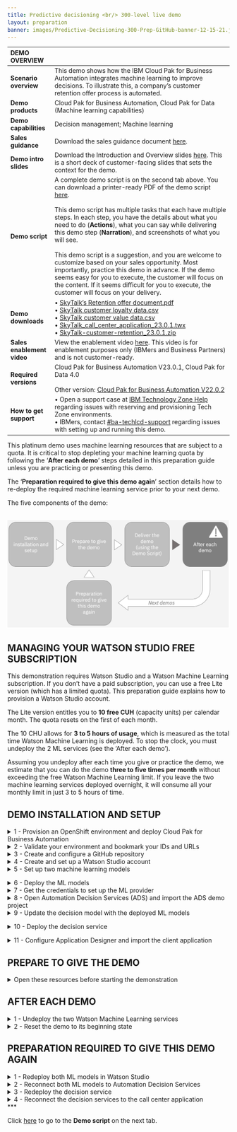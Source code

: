 ```yaml
---
title: Predictive decisioning <br/> 300-level live demo
layout: preparation
banner: images/Predictive-Decisioning-300-Prep-GitHub-banner-12-15-21.jpg
---
```


<span id="top"></span>

| DEMO OVERVIEW | |
| :---         | :--- |
| **Scenario overview** | This demo shows how the IBM Cloud Pak for Business Automation integrates machine learning to improve decisions. To illustrate this, a company’s customer retention offer process is automated. |
| **Demo products** | Cloud Pak for Business Automation, Cloud Pak for Data (Machine learning capabilities) |
| **Demo capabilities** | Decision management; Machine learning |
| **Sales guidance** | Download the sales guidance document <a href="./files/Predictive Decisioning Platinum Demo - Sales guidance.pdf" target="_blank" rel="noreferrer">here</a>. |
| **Demo intro slides** | Download the Introduction and Overview slides <a href="./files/Predictive Decisioning Platinum Demo - Intro deck.pptx" target="_blank" rel="noreferrer">here</a>. This is a short deck of customer-facing slides that sets the context for the demo. |
| **Demo script** | A complete demo script is on the second tab above. You can download a printer-ready PDF of the demo script <a href="./files/Predictive Decisioning Platinum Demo - PDF script.pdf" target="_blank" rel="noreferrer">here</a>. <br/><br/> This demo script has multiple tasks that each have multiple steps. In each step, you have the details about what you need to do (**Actions**), what you can say while delivering this demo step (**Narration**), and screenshots of what you will see.<br/><br/>This demo script is a suggestion, and you are welcome to customize based on your sales opportunity. Most importantly, practice this demo in advance. If the demo seems easy for you to execute, the customer will focus on the content. If it seems difficult for you to execute, the customer will focus on your delivery. |
| **Demo downloads** | • <a href="./files/Retention Policy.pdf" target="_blank" rel="noreferrer">SkyTalk’s Retention offer document.pdf</a> <br/>• <a href="./files/SkyTalk customer loyalty data.csv" target="_blank" rel="noreferrer">SkyTalk customer loyalty data.csv</a> <br/>• <a href="./files/SkyTalk customer value data.csv" target="_blank" rel="noreferrer">SkyTalk customer value data.csv</a> <br/>• <a href="./files/SkyTalk_call_center_application_23.0.1.twx" target="_blank" rel="noreferrer">SkyTalk_call_center_application_23.0.1.twx</a> <br/>• <a href="./files/SkyTalk-customer-retention_23.0.1.zip" target="_blank" rel="noreferrer">SkyTalk-customer-retention_23.0.1.zip</a> |
| **Sales enablement video** | View the enablement video  <a href="https://ibm.box.com/s/k0r2vmuz045tnnoj3njiww8zbqdaa2cb" target="_blank" rel="noreferrer">here</a>. This video is for enablement purposes only (IBMers and Business Partners) and is not customer-ready. |
| **Required versions** | Cloud Pak for Business Automation V23.0.1, Cloud Pak for Data 4.0 <br/><br/> Other version: [Cloud Pak for Business Automation V22.0.2](/300-business-automation-predictive-decisioning/v22.0.2) |
| **How to get support** | • Open a support case at <a href="https://techzone.ibm.com/help" target="_blank" rel="noreferrer">IBM Technology Zone Help</a> regarding issues with reserving and provisioning Tech Zone environments.<br/>• IBMers, contact <a href="https://ibm.enterprise.slack.com/archives/C06HT5PHLN9" target="_blank" rel="noreferrer">#ba-techlcd-support</a>  regarding issues with setting up and running this demo. |

<span id="top"></span>

This platinum demo uses machine learning resources that are subject to a quota. It is critical to stop depleting your machine learning quota by following the ‘**After each demo**’ steps detailed in this preparation guide unless you are practicing or presenting this demo.

The ‘**Preparation required to give this demo again**’ section details how to re-deploy the required machine learning service prior to your next demo.

The five components of the demo:<br/><br/>

<img src="images/Prep267.png" width="800" />

## **MANAGING YOUR WATSON STUDIO FREE SUBSCRIPTION**

This demonstration requires Watson Studio and a Watson Machine Learning subscription. If you don’t have a paid subscription, you can use a free Lite version (which has a limited quota). This preparation guide explains how to provision a Watson Studio account.

The Lite version entitles you to **10 free CUH** (capacity units) per calendar month. The quota resets on the first of each month.

The 10 CHU allows for **3 to 5 hours of usage**, which is measured as the total time Watson Machine Learning is deployed. To stop the clock, you must undeploy the 2 ML services (see the ‘After each demo’).

Assuming you undeploy after each time you give or practice the demo, we estimate that you can do the demo **three to five times per month** without exceeding the free Watson Machine Learning limit. If you leave the two machine learning services deployed overnight, it will consume all your monthly limit in just 3 to 5 hours of time.

## **DEMO INSTALLATION AND SETUP**
<span id="importFlow"></span>
<details markdown="1">

<summary>1 - Provision an OpenShift environment and deploy Cloud Pak for Business Automation</summary>

<br/>
To run this demonstration, you will need an OpenShift environment with Cloud Pak for Business Automation V23.0.1 installed. 
<br/>
You have two options to get your Cloud Pak for Business Automation V23.0.1 environment. 
<br/>

| DESCRIPTION | OPPORTUNITY NUMBER REQUIRED? | CP4BA INSTALL TYPE | GOOD FOR... | LINK |
| :---         | :--- | :--- | :--- | :--- |
| **Automatically installed Pak Installer CP4BA cluster** | NO (allows Practice / Self-Education) | Automated by ITZ and DAFFY | Users who don't need to build skills in CP4BA install | <a href="./files/Using-the-Pak-Installer-23-0-1-pre-configured-VMware-image.pdf" target="_blank" rel="noreferrer">Pak Installer guide</a> |
| **Self-installed ITZ OpenShift cluster** | NO (allows Practice / Self-Education) | Manual with step-by-step instructions | Users who have skills in CP4BA install, want more control over the cluster's deployment, already have or wish to build familiarity with ITZ IPI/UPI clusters or want to use the latest **CP4BA IFix version** | <a href="./files/Installing-CP4BA-23-0-1-on-a-TechZone-OpenShift-VMware-image.pdf" target="_blank" rel="noreferrer">CP4BA Deployment guide</a> |

<br/>

**[Go to top](#top)**

</details>
<span id="importFlow"></span>
<details markdown="1">

<summary>2 - Validate your environment and bookmark your IDs and URLs</summary>
<br/>
After 5-6 hours, your Cloud Pak for Business Automation environment should be ready. 
<br/>
The setup is completed when the cp4ba access information config map is created with the URL and credentials to log in to the various installed components. 
<br/>
1. Log in to your OpenShift console using the credentials provided during section 1 above.<br/><br/>
2. Expand the **Workloads** (1) and click **ConfigMaps** (2). 
<img src="images/prep-click-configmaps.png" width="800" /><br/>
3. Expand the **projects** menu (1) and click **cp4ba-starter** (2).
<img src="images/prep-click-4ba-starter.png" width="800" /><br/>
4. Type '**access**' (1). Check that the **icp4adeploy-cp4ba-access-info** config map is present.
<img src="images/prep-configmap-displays.png" width="800" /><inline-notification text="If the file is not listed, wait five more minutes for the CP4BA deployment to be completed"></inline-notification>
5. Click **icp4adeploy-cp4ba-access-info**. 
<img src="images/prep-click-deploy.png" width="800" /><br/>
6. Scroll down (1) and check that all the ADS access information is displayed. ADS is the last element to install, so your CP4BA setup is completed once this info displays. 
<img src="images/prep-ads-access-info.png" width="800" /><br/>
7. Copy the **CP4admin username** and **password** used to log in to the various CP4BA components into a note to access later.
<img src="images/prep-copy-login-info.png" width="800" /><br/>
8. Copy the **URL** needed to access the various products required in this demonstration into a note to access later.
<img src="images/prep-copy-url.png" width="800" /><br/>

**[Go to top](#top)**

</details>
<span id="importFlow"></span>
<details markdown="1">

<summary>3 - Create and configure a GitHub repository </summary>
<br/>
A GitHub repository is required to manage decision projects in ADS. You must create a personal Git repository. You can use for example https://github.com and create your own account. IBMers can use the IBM enterprise git on https://github.ibm.com.
<br/>
After logging into GitHub:
<br/>
1. Click **New** in the repository section.<img src="images/Prep10.png" width="800" /><br/>
2. Enter ‘**SkyTalk retention DS**’ (1) in the **Repository name** field. Click **Create repository** (2).<br/><img src="images/Prep11.png" width="800" /><br/>
3. Bookmark the repository URL (to configure ADS in a future step).<br/><img src="images/Prep12.png" width="800" /><br/>
4. Click your **profile** icon (1), then select **Settings** (2).<br/><img src="images/Prep13.png" width="800" /><br/>
5. Click **Developer settings**.<br/><img src="images/Prep14.png" width="800" /><br/>
6. Expand **Personal access tokens** and click **Tokens (classic)**.<br/><img src="images/Prep15.png" width="800" /><br/>
7. Click **Generate new token**.<br/><img src="images/Prep16.png" width="800" /><br/>
8. Enter **'ADS Platinum demo 23.0.1'** in the **Note** (1) and check **repo** (2).<br/><img src="images/Prep-3-8.png" width="800" /><br/>
9. Scroll down and click **Generate token**.<br/><img src="images/Prep18.png" width="800" /><br/>
10. Copy the **Personal access token** ID (it will be used in ADS).<br/><img src="images/Prep19.png" width="800" /><br/>
11. Expand your profile (1) and copy your **username** (it will be used in ADS).<br/><img src="images/Username.png" width="800" /><br/>

**[Go to top](#top)**

</details>
<span id="importFlow"></span>
<details markdown="1">

<summary>4 - Create and set up a Watson Studio account </summary>
1. Go to <a href="http://cloud.ibm.com" target="_blank" rel="noreferrer">IBM Cloud</a>.<br/>
2. Enter your **IBM ID**. If you do not have one, create a new one.<br/>
3. Ensure you are in your own Cloud Pak for Data account instance (1). Click **Create resource** (2).
<br/><img src="images/Prep20.png" width="800" /><br/>
4. If prompted, click **Go** in the **Internal Paid Account** column.<br/><img src="images/Prep268.png" width="800" /><br/>
5. Type **'watson'** (1) in the search field and then select **Watson Studio** (2).
<br/><img src="images/Prep21.png" width="800" /><br/>
6. Select the **Lite** plan (1) and a **location** (2). Read and accept **license agreements** (3). Click **Create** (4).
<br/><img src="images/Prep22.png" width="800" /><br/>
7. Return to **IBM Cloud**.
<br/><img src="images/Prep23.png" width="800" /><br/>
8. Click **Create resource**.<br/><img src="images/Prep24.png" width="800" /><br/>
9. Type **'machine'** (1) in the search field and then select **Watson Machine Learning** (2).
<br/><img src="images/Prep25.png" width="800" /><br/>
10. Select the **Lite** plan (1) and a **location** (2). Read and accept **license agreements** (3). Click **Create** (4).
<br/><img src="images/Prep26.png" width="800" /><br/>
11. Return to **IBM Cloud**.
<br/><img src="images/Prep27.png" width="800" /><br/>
12.	Click **Create resource**.
<br/><img src="images/Prep28.png" width="800" /><br/>
13. Type **'Object'** (1) in the search field and then select **Object Storage** (2).
<br/><img src="images/Prep29.png" width="800" /><br/>
14. Select **IBM Cloud** (1). Choose the **Lite** plan (2) and click **Create** (3).
<br/><img src="images/Prep30.png" width="800" /><br/>
15. Expand the **top menu** (1) and then select **Resource list** (2).
<br/><img src="images/Prep31.png" width="800" /><br/>
16. The new services should appear. Click **Watson Studio-2d**.
<br/><img src="images/Prep32.png" width="800" /><br/>
17. Click **Launch in IBM Cloud Pak for Data**.
<br/><img src="images/Prep33.png" width="800" /><br/>
18. Click **+** next to **Deployments**.
<br/><img src="images/Prep34.png" width="800" /><br/>
19. Name the production space **'SkyTalk production space'** (1). Select **Cloud Object Storage-xx** as the **storage service** (2). Select your **Machine Learning-xx** (3) as the machine learning service. Click **Create** (4).<br/><img src="images/Prep35.png" width="800" /><br/>
20.	Click **Close**.<br/><img src="images/Prep36.png" width="800" /><br/>
21. Click the **IBM Watson Studio** logo on the left side of the toolbar to return to the home page.<br/><img src="images/Prep37.png" width="800" /><br/>

**[Go to top](#top)**

</details>
<span id="importFlow"></span>
<details markdown="1">

<summary>5 - Set up two machine learning models </summary>
The Watson Studio environment is completely set up. The three services (Watson Studio, ML, and Storage) are ready, and the deployment environment is set up. Now let’s create the two prediction services using AutoAI in Watson Studio.
<br/>
Ensure you have downloaded these two data files prior to starting this step:
<br/>
<a href="./files/SkyTalk customer loyalty data.csv" target="_blank" rel="noreferrer">SkyTalk customer loyalty data.csv</a><br/>
<a href="./files/SkyTalk customer value data.csv" target="_blank" rel="noreferrer">SkyTalk customer value data.csv</a>
<br/><br/>
1. Click **+** next to **Projects**.
<br/><img src="images/Prep38.png" width="800" /><br/>
2. Select **Create an empty project**.
<br/><img src="images/Prep39.png" width="800" /><br/>
3. Name the project **'SkyTalk customer retention'** (1) and click **Create** (2).<br/>
<br/><img src="images/Prep40.png" width="800" /><br/>
4. Click the **Assets** tab.<br/>
<br/><img src="images/Prep41.png" width="800" /><br/>
5. Click **New asset +**.
<br/><img src="images/Prep42.png" width="800" /> <br/>
6. Select **AutoAI**.
<br/><img src="images/Prep43.png" width="800" /> <br/>
7. Name the AutoAI experiment **'SkyTalk churn prediction'** (1) and click **Associate a Machine Learning service instance** (2).
<br/><img src="images/Prep44.png" width="800" /><br/>
8. Select the **Machine learning-xx** (1) service. Click **Associate** (2).
<br/><img src="images/Prep45.png" width="800" /> <br/>
9. Click **Reload**.
<br/><img src="images/Prep46.png" width="800" /> <br/>
10. Click **Create**.
<br/><img src="images/Prep47.png" width="800" /> <br/>
11. Click **Browse**.
<br/><img src="images/Prep48.png" width="800" /> <br/>
12. Select the **SkyTalk customer loyalty data.csv** file (1) and click **Open** (2).
<br/><img src="images/Prep49.png" width="800" /> <br/>
13. When prompted **‘Create a time series forecast?'**, click **No**.
<br/><img src="images/Prep50.png" width="800" /> <br/>
14. When prompted **'What do you want to predict?'**, select **CHURN**.
<br/><img src="images/Prep52.png" width="800" /><br/>
15. Click **Run experiment**.
<br/><img src="images/Prep53.png" width="800" /> <br/>
16. The tool will create 8 pipelines, which will take approximately two minutes.
<br/><img src="images/Prep54.png" width="800" /> <br/>
17.	Scroll down to the pipeline marked with a star in the **Pipeline leaderboard** list and click **Save as** in the corresponding row.
<br/><img src="images/Prep55.png" width="800" /> <br/>
18. Select **Model** (1) and click **Create** (2).
<br/><img src="images/Prep56.png" width="800" /> <br/>
19. A **Saved model successfully** confirmation message appears.
<br/><img src="images/Prep57.png" width="500" /><br/>
20. Return to the project view by clicking **SkyTalk customer retention** in the breadcrumb navigation.
<br/><img src="images/Prep58.png" width="800" /><br/>
21. Click **New asset +**.
<br/><img src="images/Prep59.png" width="800" /><br/>
22.	Repeat steps 6 – 21 to create another model to predict Skytalk’s customer lifetime value.<br/>
• When repeating step 7, name the AutoAI experiment **‘SkyTalk lifetime value prediction’**. <br/>
• When repeating step 12, select the **SkyTalk customer value data** (2) file.<br/>
• When repeating step 14, select the **Lifetimevalue**.
<br/>
23.	After saving the starred pipeline as the **Skytalk lifetime value prediction** model, return to the project view by clicking **SkyTalk customer retention** in the breadcrumb menu.<br/><img src="images/Prep61.png" width="800" /><br/>
The two models display and are ready to be published in the deployment space.
<br/><img src="images/Prep62.png" width="800" /><br/>
24.	Hover the mouse over the first model and click **Promote to space**.
<br/><img src="images/Prep63.png" width="800" /><br/>
25.	Choose the **SkyTalk production space** (1) as the **Target space** and click **Promote** (2).
<br/><img src="images/Prep64.png" width="800" /><br/>
26.	Repeat steps 4.24 and 4.25 to promote the second model.
<br/>
27.	Return to the IBM Watson Studio home page then click **SkyTalk production space** in the deployment space section.
<br/><img src="images/Prep65.png" width="800" /><br/>
28.	Select the **Assets** tab.
<br/><img src="images/Prep66.png" width="800" /><br/>
29.	The **Assets** tab displays. The two Machine learning services are ready to be deployed.
<br/><img src="images/Prep67.png" width="800" /><br/>

**[Go to top](#top)**

</details>

<span id="step4"></span>

<details markdown="1">

<summary>6 - Deploy the ML models</summary>
<inline-notification text="Any time your ML services are deployed, your Machine Learning Lite subscription quota is consumed. To avoid running out of Watson ML quota, undeploy your ML services whenever you are not practicing or giving this demo."></inline-notification>
<br/>
The **Reset the demo to its beginning state** step on this page below contains the process to undeploy the services and stop the billing process.
<br/>
Redeploy your ML services approximately 15 minutes prior to practicing or giving this demo.
<br/>
1. From the Watson Studio environment, select the **SkyTalk production space** deployment space.
<br/><img src="images/Prep68.png" width="800" /><br/>
2. Select the **Assets** tab.
<br/><img src="images/Prep69.png" width="800" /><br/>
3. Deploy the **Skytalk churn prediction** by hovering your mouse over the right side of the corresponding row, clicking the rocket icon that appears, and clicking **Deploy**.
<br/><img src="images/Prep70.png" width="800" /><br/>
4. Select **Online** (1), name the deployment **'churn'** (2), and click **Create** (3).
<br/><img src="images/Prep71.png" width="800" /><br/>
5. Return to the **SkyTalk production space** using the breadcrumb menu and deploy the **Skytalk lifetime value prediction** by hovering your mouse over the right side of the corresponding row, clicking the rocket icon that appears, and clicking **Deploy**.
<br/><img src="images/Prep72.png" width="800" /><br/>
6. Select **Online** (1), name the deployment **'Lifetime value'** (2), and click **Create** (3).
<br/><img src="images/Prep73.png" width="800" /><br/>
7. Return to the **SkyTalk production space** using the breadcrumb menu and click the **Deployments** tab. Ensure the two services are deployed.
<br/><img src="images/Prep74.png" width="800" /><br/>

**[Go to top](#top)**

</details>
<span id="importFlow"></span>
<details markdown="1">

<summary>7 - Get the credentials to set up the ML provider</summary>
This section explains how to get the credentials to set up the machine learning provider in ADS.
<br/>
1. In the **Deployments - SkyTalk production space**, select the **Deployments** tab (1) and click **churn** (2).
<br/><img src="images/Prep75.png" width="800" /> <br/>
2. Copy the first portion of the **Endpoint** URL path (the blue hightlighted section in the screenshot) and save it for the upcoming ML provider configuration.
<br/><img src="images/Prep76.png" width="800" /> <br/>
3. Click **SkyTalk production space** in the breadcrumb menu.
<br/><img src="images/Prep77.png" width="800" /><br/>
4. Select the **Manage** tab.
<br/><img src="images/Prep78.png" width="800" /><br/>
5. Copy the deployment **Space GUID** and save it for the upcoming ML provider configuration step.
<br/><img src="images/Prep79.png" width="800" /> <br/>
6. Log out and return to the IBM Cloud environment at  <a href="http://cloud.ibm.com" target="_blank" rel="noreferrer">cloud.ibm.com </a>. Make sure you are in your personal Cloud Pak for Data instance.
<br/><img src="images/Prep80.png" width="800" /> <br/>
7. Click the **Manage** tab and select **Access (IAM)**.
<br/><img src="images/Prep81.png" width="800" /> <br/>
8. Click **API keys** (1) and then click **Create +** (2).
<br/><img src="images/Prep82.png" width="800" /> <br/>
9. Name the key **'MY_API_Key'** (1) and click **Create** (2).
<br/><img src="images/Prep83.png" width="500" /><br/>
10.	Click **Download** to save the **API key file** for the upcoming ML provider configuration.
<br/><img src="images/Prep84.png" width="800" /><br/>

**[Go to top](#top)**

</details>
<span id="importFlow"></span>
<details markdown="1">

<summary>8 - Open Automation Decision Services (ADS) and import the ADS demo project </summary>
Prior to performing this step, make sure you have downloaded the <a href="./files/SkyTalk-customer-retention_23.0.1.zip" target="_blank" rel="noreferrer">SkyTalk-customer-retention_23.0.1.zip</a> file. This file is required to set up the ADS decision service.
<br/>
1. Access the Cloud Pak for Business Automation using the bookmark saved in step 2. Select **Enterprise LDAP** in the **Log in with** drop down menu (1). Enter **‘cp4admin’** as the **Username** and the **Password** (2) from your note. Click **Log in** (3).<br/><img src="images/Prep269.png" width="800" /><br/>
2. Expand the **top menu** (1) and click **Business automations** (2) under **Design**.
<br/><img src="images/Prep85.png" width="800" /><br/>
3. Pass through the privacy warning messages by clicking **advanced** and then the **'proceed...'** link.<br/><br/>
4. Under **Business automations**, click **Create** (1) and select **Decision automations** (2).
<br/><img src="images/Prep86.png" width="800" /><br/>
5. Name the automation **'Customer retention'** (1) and then click **Create** (2).
<br/><img src="images/Prep87.png" width="800" /><br/>
6. Accept any privacy checks that may appear.
<br/><img src="images/Prep88.png" width="500" /><br/>
7. Close any guided tour views.<br/><br/>
8. Click **New decision**.
<br/><img src="images/Prep-new-decision.png" width="800" /><br/>
9. Click **Import decision service**.
<br/><img src="images/Prep-click-import-ds.png" width="800" /><br/>
10. Click **Browse**.
<br/><img src="images/Prep-click-browse.png" width="800" /><br/>
11. Select the <a href="./files/SkyTalk-customer-retention_23.0.1.zip" target="_blank" rel="noreferrer">SkyTalk-customer-retention_23.0.1.zip</a> file (1) and click **Open** (2).
<br/><img src="images/Prep-8-11.png" width="800" /><br/>
12. Click **Import**.
<br/><img src="images/Prep-click-import.png" width="800" /><br/>
13. Configure the ADS environment by clicking the **Settings** icon.
<br/><img src="images/Prep-settings-icon.png" width="800" /><br/>
14. In the **Remote Git repositories** tab, paste the git **Repository URL** (1) from step 2.3. Select **Create or update credentials for the decision automation** (2).
<br/><img src="images/RepositoryURL.png" width="800" /><br/>
15. Click **Username & password** (1), enter your Git username in the **Username** field, and enter the Git **Personal access token (API key)** from step 2.10 in the **Password** field (3). Click **Connect** (4).
<br/><img src="images/Credentials.png" width="800" /><br/>
16. Ensure that the **Remote Git repository** status is successfully connected.<br/><img src="images/Prep94.png" width="800" /><br/>To perform the following steps, your two machine learning services must be deployed in the Watson Studio deployment environment.
17.	Click the **Machine learning providers** tab to configure the machine learning provider.
<br/><img src="images/Prep95.png" width="800" /><br/>
18. Click **New +**.
<br/><img src="images/Prep96.png" width="800" /><br/>
19. Select the **Watson ML** (1) machine provider type and name the ML provider **'SkyTalk ML provider'** (2). Enter the **URL** (3) and **Space ID** (4) from step 7.5 and scroll down.<br/><br/>NOTE: The **Space ID** is the **Space GUID**.
<br/><img src="images/MLprovider.png" width="800" /><br/>
20. Enter the **API key** (1) from step 7.5, and click **Test connection** (2).<br/><br/>NOTE: The **Space ID** is the **Space GUID**.
<br/><img src="images/TestConnection.png" width="800" /><br/>
21. If the connection is successful, click **Save**.
<br/><img src="images/Prep98.png" width="800" /><br/>
22. Click **Customer retention** in the breadcrumb menu.
<br/><img src="images/Prep99.png" width="800" /><br/>

**[Go to top](#top)**

</details>
<span id="importFlow"></span>
<details markdown="1">

<summary>9 - Update the decision model with the deployed ML models</summary>
1. Click the **Retention ML** tile.
<br/><img src="images/Prep100.png" width="800" /><br/>
2. Click the **Customer Churn** model on the **Models** tab.
<br/><img src="images/Prep101.png" width="800" /><br/>
3. Click **Configure**.
<br/><img src="images/Prep102.png" width="800" /><br/>
4. Select **Remote machine learning model** (1) and click **Next** (2).
<br/><img src="images/Prep103.png" width="800" /><br/>
5. Select **SkyTalk ML provider** as the **Machine learning provider**.
<br/><img src="images/Prep104.png" width="800" /><br/>
6. Expand the **SkyTalk churn prediction model** (1), select the **churn** deployment (2), and click **Next** (3).
<br/><img src="images/Prep105.png" width="800" /><br/>
7. Click **Next**.
<br/><img src="images/Prep106.png" width="800" />
8. Click **Run** to test the invocation.
<br/><img src="images/Prep107.png" width="800" /><br/>
9. If the test succeeds, click **Next**.
<br/><img src="images/Prep108.png" width="800" /><br/>
10. Click **Generate from test output**.
<br/><img src="images/Prep109.png" width="800" /><br/>
11. Click **OK**.
<br/><img src="images/Prep110.png" width="800" /><br/>
12. Click **Apply**.
<br/><img src="images/Prep111.png" width="800" /><br/>
13. Click **Retention ML** in the breadcrumb menu.
<br/><img src="images/Prep112.png" width="800" /><br/>
14. Click **Customer Lifetime Value** and repeat steps 3 - 13 to configure the model. When repeating step 6, expand the **Skytalk lifetime value prediction** ML model and select **Customer lifetime value**.
<br/><img src="images/Prep113.png" width="800" /><br/>
15. Click the **Retention offer** model.
<br/><img src="images/Prep114.png" width="800" /><br/>
16. Select the **Run** tab.
<br/><img src="images/Prep115.png" width="800" /><br/>
17. Select the **High value profile** test file (1) and click **Run** (2). <br/><br/>The retention offer **Result** should display.  Click **Run** again if you get a timeout error the first time.
<br/><img src="images/Prep116.png" width="800" /><br/>
Your result should match the screenshot below.<br/><img src="images/Prep117.png" width="800" /><br/>

**[Go to top](#top)**

</details>

<span id="step10"></span>

<details markdown="1">

<summary>10 - Deploy the decision service</summary>
1. Click **Customer retention** in the breadcrumb menu.
<br/><img src="images/Prep-10-1.png" width="800" /><br/>
2. Select the **Share changes** tab.
<br/><img src="images/Prep-10-2.png" width="800" /><br/>
3. Click the **share all changes** box (1) and click **Share** (2).
<br/><img src="images/Prep-10-3.png" width="800" /><br/>
4. Click **Share** to push the updates to the Git repository.
<br/><img src="images/Prep-10-4.png" width="800" /><br/>
5. Select the **View history** tab.
<br/><img src="images/Prep-10-5.png" width="800" /><br/>
6. Refresh the page and then click **Version +** in the latest shared history.
<br/><img src="images/Prep-10-6.png" width="800" /><br/>
7. Enter version **'1.0.0'** (1) in the **Name** field and click **Create** (2).
<br/><img src="images/Prep-10-7.png" width="800" /><br/>
8. Click the **Deploy** tab.
<br/><img src="images/Prep-10-8.png" width="800" /><br/>
9. Expand the most recently created version **(1.0.0)** (1) and click **Deploy** (2) in the **Retention ML** row.
<br/><img src="images/Prep-10-9.png" width="800" /><br/>
10. Click **Deploy** to confirm.
<br/><img src="images/Prep-10-10.png" width="800" /><br/>
11. Wait for the deployment to finish (1). Click **Business Automations** (2) in the breadcrumb menu.
<br/><img src="images/Prep-10-11.png" width="800" /><br/>
12.	Select **Decision** (1) and then click the **Customer retention** tile (2).<br/><br/><inline-notification text=" Do not select <strong>Open</strong> on the tile."></inline-notification><br/><img src="images/Prep129.png" width="800" /><br/>
13.	The most recently deployed service displays. Click the **three dots** icon (1) and then select **Publish** (2).
<br/><img src="images/Prep130.png" width="800" /><br/>
14. Click **Publish**.
<br/><img src="images/Prep131.png" width="800" /><br/><inline-notification text="If the publish fails, wait for 5 minutes and try again. Some deployment operations may still be occurring in background."></inline-notification> 
15. Ensure the service appears as **Published**.
<br/><img src="images/Prep132.png" width="800" /><br/>

**[Go to top](#top)**

</details>

<span id="step11"></span>

<details markdown="1">

<summary>11 - Configure Application Designer and import the client application</summary>
Prior to performing this step, make sure you have downloaded the <a href="./files/SkyTalk_call_center_application_23.0.1.twx" target="_blank" rel="noreferrer"> SkyTalk_call_center_application_23.0.1.twx</a> archive file. This file is required to set up the ADS decision service.
<br/>
1. Expand the **top menu** (1), click **Design** (2), and then click **Business applications** (3).
<br/><img src="images/Prep133.png" width="800" /><br/>
2. Click **Import**.
<br/><img src="images/Prep134.png" width="800" /><br/>
3. Click the **upload link**.
<br/><img src="images/Prep-upload-link.png" width="800" /><br/>

4. Select the **SkyTalk_call_center_application_23.0.1.twx** file (1) and then click **Open** (2). <br/><img src="images/Prep-11-4.png" width="800" /><br/>
5. Click **OK**.
<br/><img src="images/Prep136.png" width="800" /><br/>
6. After the import, hover the mouse over the **SkyTalk call center Application** tile and click **Open**.
<br/><img src="images/Prep137.png" width="800" /><br/>
7. Click the **gear** icon.
<br/><img src="images/Prep138.png" width="800" /><br/>
8. Set the **View mode** (1) to **Advanced**. Click **Save** (2).
<br/><img src="images/Prep139.png" width="800" /><br/>
9. Refresh the page and ensure the **Overview**, **Diagram**, and **Variables** tabs are visible.
<br/><img src="images/Prep140.png" width="800" /><br/>
10. Click the **gear** icon on the left-hand side ribbon.
<br/><img src="images/Prep141.png" width="800" /><br/>
11. Click **Action and services** (1), right-click **rentention_ml** (2) and then click **Delete** (3).
<br/><img src="images/Prep142.png" width="800" /><br/>
12. Click **Yes** to confirm.
<br/><img src="images/Prep143.png" width="800" /><br/>
13. Click the **Diagram** tab.
<br/><img src="images/Prep144.png" width="800" /><br/>
14. Select the **Call skytalk_retention_ds** node (1) and then click the **Implementation** tab (2) below the diagram.
<br/><img src="images/Prep145.png" width="800" /><br/>
15. Click **New…**
<br/><img src="images/Prep146.png" width="800" /><br/>
16. Click **retention_ml Decision** (1), select the most recent version (2) as the **default version to use at runtime**, and click **Add** (3).
<br/><img src="images/Prep147.png" width="800" /><br/>
17.	Click **x** to close the **retention_ml** Service display.
<br/><img src="images/Prep148.png" width="800" /><br/>
18.	Click the **Variables** tab at the top of the diagram.
<br/><img src="images/Prep149.png" width="800" /><br/>
19. Select **customer (unavailable)** in the **Data** variables list.
<br/><img src="images/Prep150.png" width="800" /><br/>
20.	Click **Select…** in the **Details** pane.
<br/><img src="images/Prep151.png" width="800" /><br/>
21.	Select **decision_mlsamples_telco_retention_data_CustomerRecord** as the **Business Object**.
<br/><img src="images/Prep152.png" width="800" /><br/>
22.	Select **subscription (unavailable)** in the **Data** variables list.
<br/><img src="images/Prep153.png" width="800" /><br/>
23.	Click **Select…** in the **Details** pane.
<br/><img src="images/Prep154.png" width="800" /><br/>
24. Select **decision_mlsamples_telcor_etention_data_Subscription** as the **Business Object**.
<br/><img src="images/Prep155.png" width="800" /><br/>
25.	Select **retentionOffer (unavailable)** in the **Data** variables list.
<br/><img src="images/Prep156.png" width="800" /><br/>
26.	Click **Select…** in the **Details** pane.
<br/><img src="images/Prep157.png" width="800" /><br/>
27.	Select **decision_mlsamples_telco¬_retention_data_Offer** as the **Business Object**.
<br/><img src="images/Prep158.png" width="800" /><br/>
28.	Click the **Diagram** tab.
<br/><img src="images/Prep159.png" width="800" /><br/>
29.	Select **retentionOffer** on the **Operation** selector in the **Implementation** tab below the diagram.
<br/><img src="images/Prep160.png" width="800" /><br/>
30.	Click the **Data Mapping** tab below the diagram.
<br/><img src="images/Prep161.png" width="800" /><br/>
31.	Click the **automatic input mapping wand** icon.
<br/><img src="images/Prep162.png" width="800" /><br/>
32.	Click the **automatic output mapping wand** icon.
<br/><img src="images/Prep163.png" width="800" /><br/>
33. Click **Preview**.
<br/><img src="images/Prep164.png" width="800" /><br/><inline-notification text="If the preview window displays an error, log out and log in again from your Cloud Pak instance, or wait a little bit and try again when the background operations are completed."></inline-notification> 
34.	Enter **'Sarah Miller'** (1) in the **Search customer** field and click **Search** (2).
<br/><img src="images/Prep165.png" width="800" /><br/>
35.	Click **Get offer**.
<br/><img src="images/Prep166.png" width="800" /><br/>
36.	If you get a response without an error message, you are ready to demo.
<br/><img src="images/Prep167.png" width="800" /><br/>

**[Go to top](#top)**

</details>

## **PREPARE TO GIVE THE DEMO**
<span id="importFlow"></span>
<details markdown="1">

<summary>Open these resources before starting the demonstration</summary>

**1 - SkyTalk call center application**<br/>
1. Log in to Cloud Pak for Business Automation. Use the bookmark and credentials saved in step 2.<br/>
2. Expand the **top menu** (1), select the **arrow** icon (2) in the **Design** row, and click **Business applications** (3).<br/><img src="images/Prep168.png" width="800" /><br/>
3. Hover the mouse over the **SkyTalk call center Application** tile and click **Preview**.<br/><img src="images/Prep169.png" width="800" /><br/>
4. The **SkyTalk - Call Center** application opens.<br/><br/> <img src="images/Prep170.png" width="800" /><br/>

**2 - IBM Cloud Pak for Business Automation**<br/>
1. Click **IBM Cloud Pak / Automation**.<br/><img src="images/Prep171.png" width="800" /><br/>
2. The **Cloud Pak for Business Automation** home page opens.<br/><img src="images/Prep172.png" width="800" /><br/>

**3 - Watson Studio**<br/>
1. Go to the <a href="http://cloud.ibm.com" target="_blank" rel="noreferrer">IBM Cloud environment</a> and log in using your personal credentials. Ensure you are in your Cloud Pak for Data instance.<br/><br/>
2. Click the **Resource list** menu icon (1) and then select **Watson Studio-xx** (2).<br/><img src="images/Prep173.png" width="800" /><br/>
3. Click **Launch in IBM Cloud Pak for Data**.<br/><img src="images/Prep174.png" width="800" /><br/>
4. **Watson Studio** opens.<br/><img src="images/Prep175.png" width="800" /><br/>

**4 - SkyTalk customer retention policy.pdf**<br/>
1. Click this link to open <a href="./files/Retention Policy v2 RH.pdf" target="_blank" rel="noreferrer">SkyTalk customer retention policy.pdf.</a>
<br/>

**[Go to top](#top)**

</details>

## **AFTER EACH DEMO**
<span id="importFlow"></span>
<details markdown="1">

<summary>1 - Undeploy the two Watson Machine Learning services</summary>
1. Click the **SkyTalk production space** deployment.
<br/><img src="images/Prep176.png" width="800" /><br/>
2. Click the **Deployments** tab (1). Click the **three dots** icon in the **Lifetime value** row and select **Delete** (2). <br/><br/>Click **Delete** again to confirm the deletion. <br/> <inline-notification text="As soon as the two services are deleted, your Watson Machine Learning Lite subscription quota is not consumed anymore."></inline-notification><br/><img src="images/Prep177.png" width="800" /><br/>
3. Repeat step 2 and delete the deployment for the **churn prediction** row.
4. Click **Watson Studio** to return to the Watson Studio home page.
<br/><img src="images/Prep178.png" width="800" /><br/>
5. Click the **SkyTalk customer retention** project.
<br/><img src="images/Prep179.png" width="800" /><br/>
6. Click the **Assets** tab.
<br/><img src="images/Prep180.png" width="800" /><br/>
7. Click the **three dots** icon in the **Churn prediction 2** AutoAI experiment row.
<br/><img src="images/Prep181.png" width="800" /><br/>
8. Click **Delete**.
<br/><img src="images/Prep182.png" width="800" /><br/>
9. Click **Delete** again to confirm the removal.
<br/><img src="images/Prep183.png" width="800" /><br/>
<br/>

**[Go to top](#top)**

</details>
<span id="importFlow"></span>
<details markdown="1">

<summary>2 - Reset the demo to its beginning state</summary>
1. Go to the previously opened **Cloud Pak for Automation** browser tab. Click **Customer retention**.
<br/><img src="images/Prep184.png" width="800" /><br/>
2. Click **Open**.
<br/><img src="images/Prep185.png" width="800" /><br/>
3. Select the **Initial retention** tile.
<br/><img src="images/Prep186.png" width="800" /><br/>
4. Click **Retention offer**.
<br/><img src="images/Prep187.png" width="800" /><br/>
5. Hover the mouse over the purple **Customer Churn** rounded box.
<br/><img src="images/Prep188.png" width="800" /><br/>
6. Click the **trash** icon to delete the node.
<br/><img src="images/Prep189.png" width="800" /><br/>
7. Click **Initial retention** in the breadcrumb menu.
<br/><img src="images/Prep190.png" width="800" /><br/>
8. Click the **three dots** icon that appears when you move your cursor over the **Customer Churn** predictive model row.
<br/><img src="images/Prep191.png" width="800" /><br/>
9. Click **Delete**.
<br/><img src="images/Prep192.png" width="800" /><br/>
10. Click **Delete** to confirm.
<br/><img src="images/Prep193.png" width="800" /><br/>
11. Only the **Retention offer** predictive model should remain.
<br/><img src="images/Prep194.png" width="800" /><br/>

**[Go to top](#top)**

</details>

## **PREPARATION REQUIRED TO GIVE THIS DEMO AGAIN**
<span id="importFlow"></span>
<details markdown="1">
<summary>1 - Redeploy both ML models in Watson Studio </summary>
Before starting a new demo, you must redeploy the two ML models you previously created.
<br/>
<inline-notification text="Anytime your ML services are deployed, your Machine Learning Lite subscription quota is consumed. To avoid running out of Watson ML quota, undeploy your ML services whenever you are not practicing or giving this demo. "></inline-notification>
<br/>
The **Reset the demo to its beginning state** step on this page below contains the process to undeploy the services and stop the billing process.
<br/>
Redeploy your ML services approximately 15 minutes prior to practicing or giving this demo.
<br/>
1. Go to <a href="http://cloud.ibm.com" target="_blank" rel="noreferrer">**IBM Cloud **</a>.<br/>
2. Enter your **IBM ID**. If you do not have one, create a new one.<br/>
3. Expand the **top menu** (1) and then select **Resource list** (2).<br/><img src="images/Prep195.png" width="800" /
<br/>
4. Click **Watson Studio-2D** in the **Services and software** section.<br/><img src="images/Prep196.png" width="800" /><br/>
5. Click **Launch in IBM Cloud Pak for Data**.<br/><img src="images/Prep197.png" width="800" /><br/>
6. From the Watson Studio environment, select the **SkyTalk production space** deployment.
<br/><img src="images/Prep198.png" width="800" /><br/>
7. Click the **Assets** tab.<br/><img src="images/Prep199.png" width="800" /><br/>
8. Deploy the **Skytalk churn prediction** by clicking the corresponding rocket icon that appears when you hover over the right side of the row.<br/><img src="images/Prep200.png" width="800" /><br/>
9. Select **Online** (1), name the deployment **churn** (2), and click **Create** (3).<br/><img src="images/Prep201.png" width="800" /><br/>
10. Deploy the **SkyTalk lifetime value prediction** by clicking the corresponding rocket icon that appears when you hover over the right side of the row.<br/><img src="images/Prep202.png" width="800" /><br/>
11. Select **Online** (1), name the deployment **'Lifetime value'** (2), and click **Create** (3).<br/><img src="images/Prep203.png" width="800" /><br/>
12. Click the **Deployments** tab. Ensure the two services are deployed.<br/><img src="images/Prep204.png" width="800" /><br/>

**[Go to top](#top)**

</details>
<span id="importFlow"></span>
<details markdown="1">

<summary>2 - Reconnect both ML models to Automation Decision Services</summary>
1. Log in to Cloud Pak for Business Automation. Use the bookmark and credentials saved in step 2.<br/>
2. Click the recent automation **Customer retention**.<br/><img src="images/Prep205.png" width="800" /><br/><inline-notification text="You should have no deployed automation services, since they have been removed after the previous demo. Otherwise, remove them as explained in the <strong>After each demo</strong> section."></inline-notification><br/>
3. Click **Open**.<br/><img src="images/Prep206.png" width="800" /><br/>
4. Click **Retention ML**.<br/><img src="images/Prep207.png" width="800" /><br/>
5. Click the **Customer Churn** model on the **Models** tab.<br/><img src="images/Prep208.png" width="800" /><br/>
6. Click **Edit Configuration**.
<br/><img src="images/Prep209.png" width="800" /><br/>
7. Click **Next**.<br/><img src="images/Prep210.png" width="800" /><br/>
8. Expand the **SkyTalk churn prediction model** (1), select the **CHURN** deployment (2), and click **Next** (3).
<br/><img src="images/Prep211.png" width="800" /><br/>
9. Click **Next**.<br/><img src="images/Prep212.png" width="800" /><br/>
10.	Click **Run** to test the invocation.<br/><img src="images/Prep213.png" width="800" /><br/>
11.	If the test succeeds, click **Next**.<br/><img src="images/Prep214.png" width="800" /><br/>
12.	Click **Generate from test output**.<br/><img src="images/Prep215.png" width="800" /><br/>
13.	Click **OK**.<br/><img src="images/Prep216.png" width="800" /><br/>
14.	Click **Apply**.<br/><img src="images/Prep217.png" width="800" /><br/>
15.	Return to the **Retention ML** using the breadcrumb menu.<br/><img src="images/Prep218.png" width="800" /><br/>
16.	Click **Customer lifetime value** and then repeat previous steps 2 - 12, expanding and selecting the **Customer lifetime value ML** model.<br/><img src="images/Prep219.png" width="800" /><br/>
17.	Click the **Retention offer** model.<br/><img src="images/Prep220.png" width="800" /><br/>
18. Select the **Run** tab.<br/><img src="images/Prep51.png" width="800" /><br/>
19. Select the **High value profile** test file (1) and click **Run** (2).<br/><br/><inline-notification text="The <strong>retention offer</strong> should display. Click <strong>Run</strong> again if you get a timeout error the first time."></inline-notification><br/><img src="images/Prep221.png" width="800" /><br/>Your result should match the screen below:<br/><img src="images/Prep222.png" width="800" /><br/>

**[Go to top](#top)**

</details>
<span id="importFlow"></span>
<details markdown="1">

<summary>3 - Redeploy the decision service</summary>
1. Click **Customer retention** in the breadcrumb menu.<br/><img src="images/Prep223.png" width="800" /><br/>
2. Select the **Share changes** tab.<br/><img src="images/Prep224.png" width="800" /><br/>
3. Click the **share all changes** box (1) and click **Share** (2).<br/><img src="images/Prep225.png" width="800" /><br/>
4. Click **Share** to push the updates to the Git repository.<br/><img src="images/Prep226.png" width="800" /><br/>
5. Select the **View history** tab.<br/><img src="images/Prep227.png" width="800" /><br/>
6. Click **Version +** in the row with the deployment you just created.<br/><img src="images/Prep228.png" width="800" /><br/>
7. Name the version number **'2.0.0'** (1). Click **Create** (2).<br/><img src="images/Prep229.png" width="800" /><br/>
8. Click the **Deploy** tab.<br/><img src="images/Prep230.png" width="800" /><br/>
9. Expand the latest version.<br/><img src="images/Prep231.png" width="800" /><br/>
10. Click **Deploy** in the **Retention ML** row.<br/><inline-notification text="Make sure you do not click the <strong>Initial retention</strong> decision service."></inline-notification><br/><img src="images/Prep232.png" width="800" /><br/>
11. Click **Deploy** when prompted.<br/><img src="images/Prep233.png" width="800" /><br/>
12. Wait for the deployment to finish (1). Click **Business Automations** (2) in the breadcrumb menu.<br/><img src="images/Prep234.png" width="800" /><br/>
13. The most recently deployed service displays. Click the **three dots** icon (1) and then select **Publish** (2).<br/><img src="images/Prep235.png" width="800" /><br/>
14. Click **Publish**.<br/><img src="images/Prep236.png" width="800" /><br/><inline-notification text="If the service fails to publish, wait for 5 minutes and try again."></inline-notification><br/>
15. Ensure the service appears as **Published**.<br/><img src="images/Prep237.png" width="800" /><br/>

**[Go to top](#top)**

</details>
<span id="importFlow"></span>
<details markdown="1">

<summary>4 - Reconnect the decision services to the call center application</summary>
This step must be performed anytime a new version of the **SkyTalk_rentention_DS** is deployed. Make sure only the latest deployed DS is published to prevent **Data renaming issues** when reimporting the new service
<br/>
1. Log in to Cloud Pak for Business Automation. Use the bookmark and credentials saved to your note in step 2.<br/>
2. Expand the **top menu** (1), select the **arrow** icon (2) in the **Design** row, and then select **Business applications** (3).<br/><img src="images/Prep238.png" width="800" /><br/>
3. Hover the mouse over the **SkyTalk call center Application** tile and click **Open**.<br/><img src="images/Prep239.png" width="800" /><br/>
4. Click the **gear** icon in the left-hand side ribbon.<br/><img src="images/Prep240.png" width="800" /><br/>
5. Click **Action and services** (1), right-click **rentention_ml** (2) and then click **Delete** (3).<br/><img src="images/Prep241.png" width="800" /><br/>
6. Click **Yes** to confirm.<br/><img src="images/Prep242.png" width="800" /><br/>
7. Click the **Diagram** tab.<br/><img src="images/Prep243.png" width="800" /><br/>
8. Select the **Call skytalk_retention_ds** node (1) and click the **Implementation** tab (2) below the diagram.<br/><img src="images/Prep244.png" width="800" /><br/>
9. Click **New…**<br/><img src="images/Prep245.png" width="800" /><br/>
10.	Click **retention_ml** (1) and select the most recently deployed version (2) as the default **version to use at runtime**. Click **Add** (3).<inline-notification text="Close the window if it does not close automatically after clicking the <strong>Add</strong> button."></inline-notification><br/><img src="images/Prep246.png" width="800" /><br/>
11.	Click **+** next to **retention_ml Service**.<br/><img src="images/Prep247.png" width="800" /><br/>
12. Click the **Variables** tab.<br/><img src="images/Prep248.png" width="800" /><br/>
13.	Click **customer (unavailable)**.<br/><img src="images/Prep249.png" width="800" /><br/>
14. Click **Select…**<br/><img src="images/Prep250.png" width="800" /><br/>
15.	Select **decision_mlsamples_telco_retention_data_CustomerRecord** as the **Business Object**.<br/><img src="images/Prep251.png" width="800" /><br/>
16.	Click **subscription (unavailable)**.<br/><img src="images/Prep252.png" width="800" /><br/>
17.	Click **Select…**<br/><img src="images/Prep253.png" width="800" /><br/>
18.	Select **decision_mlsamples_telco_retention_data_Subscription** as the **Business Object**.<br/><img src="images/Prep254.png" width="800" /><br/>
19.	Click **retentionOffer (unavailable)**.<br/><img src="images/Prep255.png" width="800" /><br/>
20.	Click **Select…**<br/><img src="images/Prep256.png" width="800" /><br/>
21.	Select **decision_mlsamples_telco_retention_data_Offer** as the **Business Object**.<br/><img src="images/Prep257.png" width="800" /><br/>
22.	Click the **Diagram** tab.<br/><img src="images/Prep258.png" width="800" /><br/>
23.	Select **retentionOffer** on the **Operation** selector in the **Implementation** tab below the diagram.<br/><img src="images/Prep259.png" width="800" /><br/>
24.	Click the **Data mapping** tab below the diagram.<br/><img src="images/Prep260.png" width="800" /><br/>
25.	Click the **automatic input mapping wand** icon.<br/><img src="images/Prep261.png" width="800" /><br/>
26.	Click the **automatic output mapping wand** icon.<br/><img src="images/Prep262.png" width="800" /><br/>
27.	Click **Preview**.<br/><img src="images/Prep263.png" width="800" /><br/>
28.	Enter ‘**Peter Carter**’ (1) in the **Search customer** field and click **Search** (2).<br/><img src="images/Prep264.png" width="800" /><br/>
29.	Click **Get offer**.<br/><img src="images/Prep265.png" width="800" /><br/>
30.	The offer displays.<br/><img src="images/Prep266.png" width="800" /><br/>

**[Go to top](#top)**
</details>
***

Click [here](/300-business-automation-predictive-decisioning/demo-script) to go to the **Demo script** on the next tab.